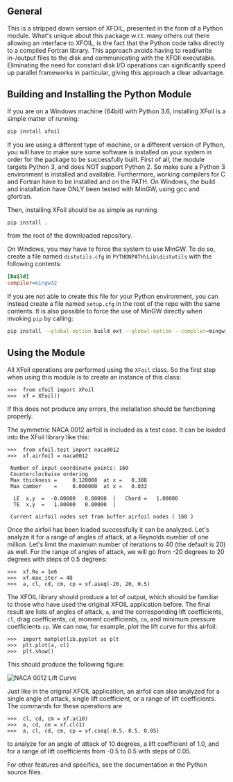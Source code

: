 
General
-------
This is a stripped down version of XFOIL, presented in the form of a Python module. What's unique about this package
 w.r.t. many others out there allowing an interface to XFOIL, is the fact that the Python code talks directly to a 
 compiled Fortran library. This approach avoids having to read/write in-/output files to the disk and communicating with
 the XFOIl executable. Eliminating the need for constant disk I/O operations can significantly speed up parallel 
 frameworks in particular, giving this approach a clear advantage.

Building and Installing the Python Module
-----------------------------------------
If you are on a Windows machine (64bit) with Python 3.6, installing XFoil is a simple matter of running:

```bash
pip install xfoil
```

If you are using a different type of machine, or a different version of Python, you will have to make sure some
software is installed on your system in order for the package to be successfully built. First of all, the module targets 
Python 3, and does NOT support Python 2. So make sure a Python 3 environment is installed and available.
Furthermore, working compilers for C and Fortran have to be installed and on the PATH. On Windows, the build and
installation have ONLY been tested with MinGW, using gcc and gfortran. 

Then, installing XFoil should be as simple as running

```bash
pip install .
```

from the root of the downloaded repository.

On Windows, you may have to force the system to use MinGW. To do so, create a file named `distutils.cfg` in 
`PYTHONPATH\Lib\distutils` with the following contents:

```INI
[build]
compiler=mingw32
```

If you are not able to create this file for your Python environment, you can instead create a file named `setup.cfg` in
the root of the repo with the same contents. It is also possible to force the use of MinGW  directly when invoking 
`pip` by calling:

```bash
pip install --global-option build_ext --global-option --compiler=mingw32 .
```

Using the Module
----------------
All XFoil operations are performed using the `XFoil` class. So the first step when using this module is to create an
instance of this class:

```pycon
>>>  from xfoil import XFoil
>>>  xf = XFoil()
```

If this does not produce any errors, the installation should be functioning properly. 


The symmetric NACA 0012 airfoil is included as a test case. It can be loaded into the XFoil library like this:

```pycon
>>>  from xfoil.test import naca0012
>>>  xf.airfoil = naca0012

 Number of input coordinate points: 160
 Counterclockwise ordering
 Max thickness =     0.120008  at x =   0.308
 Max camber    =     0.000000  at x =   0.033

  LE  x,y  =  -0.00000   0.00000  |   Chord =   1.00000
  TE  x,y  =   1.00000   0.00000  |

 Current airfoil nodes set from buffer airfoil nodes ( 160 )
```

Once the airfoil has been loaded successfully it can be analyzed. Let's analyze it for a range of angles of attack, at a
Reynolds number of one million. Let's limit the maximum number of iterations to 40 (the default is 20) as well. 
For the range of angles of attack, we will go from -20 degrees to 20 degrees with steps of 0.5 degrees:

```pycon
>>>  xf.Re = 1e6
>>>  xf.max_iter = 40
>>>  a, cl, cd, cm, cp = xf.aseq(-20, 20, 0.5)
```

The XFOIL library should produce a lot of output, which should be familiar to those who have used the original XFOIL 
application before. The final result are lists of angles of attack, `a`, and the corresponding lift coefficients, `cl`, 
drag coefficients, `cd`, moment coefficients, `cm`, and minimum pressure coefficients `cp`. We can now, for example, plot the lift curve for this airfoil:

```pycon
>>>  import matplotlib.pyplot as plt
>>>  plt.plot(a, cl)
>>>  plt.show()
```

This should produce the following figure:

![NACA 0012 Lift Curve](https://github.com/daniel-de-vries/xfoil-python/raw/master/naca0012-lift-curve.png)

Just like in the original XFOIL application, an airfoil can also analyzed for a single angle of attack, single lift
coefficient, or a range of lift coefficients. The commands for these operations are

```pycon
>>>  cl, cd, cm = xf.a(10)
>>>  a, cd, cm = xf.cl(1)
>>>  a, cl, cd, cm, cp = xf.cseq(-0.5, 0.5, 0.05)
```

to analyze for an angle of attack of 10 degrees, a lift coefficient of 1.0, and for a range of lift coefficients from
-0.5 to 0.5 with steps of 0.05.

For other features and specifics, see the documentation in the Python source files.
 
